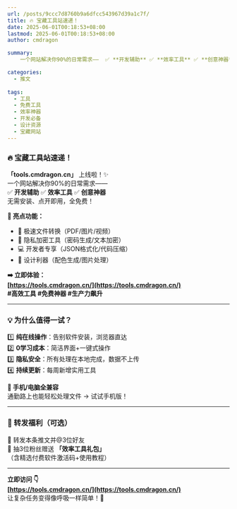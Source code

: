 ```yaml
---
url: /posts/9ccc7d8760b9a6dfcc543967d39a1c7f/
title: 🔥 宝藏工具站速递！  
date: 2025-06-01T00:18:53+08:00  
lastmod: 2025-06-01T00:18:53+08:00  
author: cmdragon   

summary: 
    一个网站解决你90%的日常需求——  ✅ **开发辅助** ✅ **效率工具** ✅ **创意神器**  无需安装、点开即用，全免费！

categories:
  - 推文
  
tags:
  - 工具
  - 免费工具
  - 效率神器
  - 开发必备
  - 设计资源
  - 宝藏网站
---
```


### 🔥 宝藏工具站速递！  
**「tools.cmdragon.cn」** 上线啦！✨  
一个网站解决你90%的日常需求——  
✅ **开发辅助** ✅ **效率工具** ✅ **创意神器**  
无需安装、点开即用，全免费！  

**🌟 亮点功能：**  
- 📁 极速文件转换（PDF/图片/视频）  
- 🔐 隐私加密工具（密码生成/文本加密）  
- 💻 开发者专享（JSON格式化/代码压缩）  
- 🎨 设计利器（配色生成/图片处理）  

**➡️ 立即体验：**  
**[https://tools.cmdragon.cn/](https://tools.cmdragon.cn/)**  
**#高效工具 #免费神器 #生产力飙升**

---

### 💡 为什么值得一试？  
1️⃣ **纯在线操作**：告别软件安装，浏览器直达  
2️⃣ **0学习成本**：简洁界面+一键式操作  
3️⃣ **隐私安全**：所有处理在本地完成，数据不上传  
4️⃣ **持续更新**：每周新增实用工具  

**📱 手机/电脑全兼容**  
通勤路上也能轻松处理文件 → 试试手机版！  

---

### 📣 转发福利（可选）  
🔁 转发本条推文并@3位好友  
🎁 抽3位粉丝赠送 **「效率工具礼包」**  
（含精选付费软件激活码+使用教程）  

---


**立即访问 👇**  
**[https://tools.cmdragon.cn/](https://tools.cmdragon.cn/)**  
让复杂任务变得像呼吸一样简单！💨  